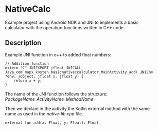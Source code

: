 # NativeCalc

Example project using Android NDK and JNI to implements a basic calculator with the operation functions written in C++ code.

## Description

Example JNI function in c++ to added float numbers:

```
// Addition function
extern "C" JNIEXPORT jfloat JNICALL
Java_com_mapx_kosten_basicnativeccalculator_MainActivity_add( JNIEnv *env, jobject, jfloat x, jfloat y) {
    return x + y;
}

```

The name of the JNI function follows the structure: *PackageName_ActivityName_MethodName*

Then we declare in the activity the Kotlin external method with the same name as used in the *native-lib.cpp* file.

```
external fun add(x: Float, y: Float): Float
```

